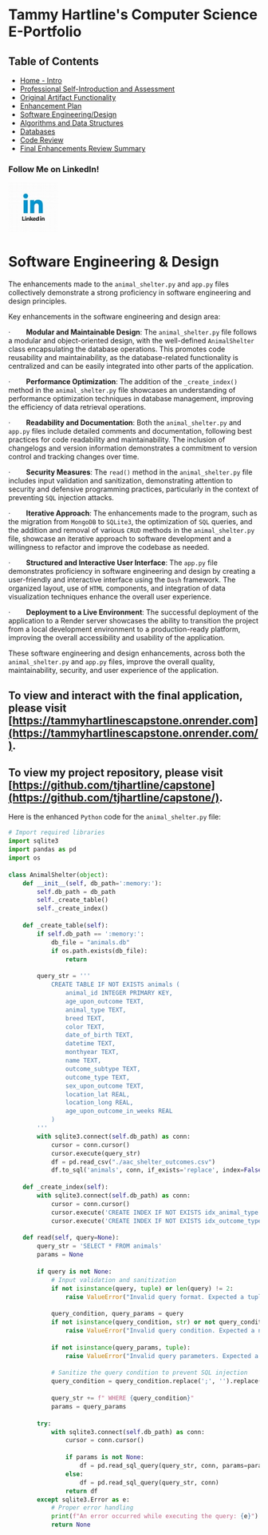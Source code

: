 # Tammy Hartline's Computer Science E-Portfolio

## Table of Contents

- [Home - Intro](/index.md/)
- [Professional Self-Introduction and Assessment](/layouts/assessment-and-intro.md/)
- [Original Artifact Functionality](/layouts/original-artifact-functionality.md/)
- [Enhancement Plan](/layouts/enhancement-plan.md/)
- [Software Engineering/Design](/layouts/software-engineering-and-design.md/)
- [Algorithms and Data Structures](/layouts/algorithms-and-data-structures.md/)
- [Databases](/layouts/databases.md/)
- [Code Review](/layouts/code-review.md/)
- [Final Enhancements Review Summary](/layouts/final-enhancements-review-summary.md/)

### Follow Me on LinkedIn!
<a href="https://www.linkedin.com/in/tammy-hartline-91981266/"><img src="linkedin.jpg" width="100" height="100" alt="LinkedIn Logo"></a>

# Software Engineering & Design

The enhancements made to the `animal_shelter.py` and `app.py` files collectively demonstrate a strong proficiency in software engineering and design principles.

Key enhancements in the software engineering and design area:

·        **Modular and Maintainable Design**: The `animal_shelter.py` file follows a modular and object-oriented design, with the well-defined `AnimalShelter` class encapsulating the database operations. This promotes code reusability and maintainability, as the database-related functionality is centralized and can be easily integrated into other parts of the application.

·        **Performance Optimization**: The addition of the `_create_index()` method in the `animal_shelter.py` file showcases an understanding of performance optimization techniques in database management, improving the efficiency of data retrieval operations.

·        **Readability and Documentation**: Both the `animal_shelter.py` and `app.py` files include detailed comments and documentation, following best practices for code readability and maintainability. The inclusion of changelogs and version information demonstrates a commitment to version control and tracking changes over time.

·        **Security Measures**: The `read()` method in the `animal_shelter.py` file includes input validation and sanitization, demonstrating attention to security and defensive programming practices, particularly in the context of preventing `SQL` injection attacks.

·        **Iterative Approach**: The enhancements made to the program, such as the migration from `MongoDB` to `SQLite3`, the optimization of `SQL` queries, and the addition and removal of various `CRUD` methods in the `animal_shelter.py` file, showcase an iterative approach to software development and a willingness to refactor and improve the codebase as needed.

·        **Structured and Interactive User Interface**: The `app.py` file demonstrates proficiency in software engineering and design by creating a user-friendly and interactive interface using the `Dash` framework. The organized layout, use of `HTML` components, and integration of data visualization techniques enhance the overall user experience.

·        **Deployment to a Live Environment**: The successful deployment of the application to a Render server showcases the ability to transition the project from a local development environment to a production-ready platform, improving the overall accessibility and usability of the application.

These software engineering and design enhancements, across both the `animal_shelter.py` and `app.py` files, improve the overall quality, maintainability, security, and user experience of the application.

## To view and interact with the final application, please visit [https://tammyhartlinescapstone.onrender.com](https://tammyhartlinescapstone.onrender.com/).
## To view my project repository, please visit [https://github.com/tjhartline/capstone](https://github.com/tjhartline/capstone/).

Here is the enhanced `Python` code for the `animal_shelter.py` file:
``` python
# Import required libraries
import sqlite3
import pandas as pd
import os

class AnimalShelter(object):
    def __init__(self, db_path=':memory:'):
        self.db_path = db_path
        self._create_table()
        self._create_index()

    def _create_table(self):
        if self.db_path == ':memory:':
            db_file = "animals.db"
            if os.path.exists(db_file):
                return

        query_str = '''
            CREATE TABLE IF NOT EXISTS animals (
                animal_id INTEGER PRIMARY KEY,
                age_upon_outcome TEXT,
                animal_type TEXT,
                breed TEXT,
                color TEXT,
                date_of_birth TEXT,
                datetime TEXT,
                monthyear TEXT,
                name TEXT,
                outcome_subtype TEXT,
                outcome_type TEXT,
                sex_upon_outcome TEXT,
                location_lat REAL,
                location_long REAL,
                age_upon_outcome_in_weeks REAL
            )
        '''
        with sqlite3.connect(self.db_path) as conn:
            cursor = conn.cursor()
            cursor.execute(query_str)
            df = pd.read_csv("./aac_shelter_outcomes.csv")
            df.to_sql('animals', conn, if_exists='replace', index=False)

    def _create_index(self):
        with sqlite3.connect(self.db_path) as conn:
            cursor = conn.cursor()
            cursor.execute('CREATE INDEX IF NOT EXISTS idx_animal_type ON animals (animal_type)')
            cursor.execute('CREATE INDEX IF NOT EXISTS idx_outcome_type ON animals (outcome_type)')

    def read(self, query=None):
        query_str = 'SELECT * FROM animals'
        params = None

        if query is not None:
            # Input validation and sanitization
            if not isinstance(query, tuple) or len(query) != 2:
                raise ValueError("Invalid query format. Expected a tuple of length 2.")
            
            query_condition, query_params = query
            if not isinstance(query_condition, str) or not query_condition.strip():
                raise ValueError("Invalid query condition. Expected a non-empty string.")
            
            if not isinstance(query_params, tuple):
                raise ValueError("Invalid query parameters. Expected a tuple.")
            
            # Sanitize the query condition to prevent SQL injection
            query_condition = query_condition.replace(';', '').replace('--', '')
            
            query_str += f" WHERE {query_condition}"
            params = query_params

        try:
            with sqlite3.connect(self.db_path) as conn:
                cursor = conn.cursor()

                if params is not None:
                    df = pd.read_sql_query(query_str, conn, params=params)
                else:
                    df = pd.read_sql_query(query_str, conn)
                return df
        except sqlite3.Error as e:
            # Proper error handling
            print(f"An error occurred while executing the query: {e}")
            return None
```

